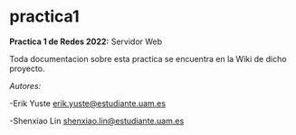 # practica1

**Practica 1 de Redes 2022:** Servidor Web

Toda documentacion sobre esta practica se encuentra en la Wiki de dicho proyecto.



_Autores:_

-Erik Yuste <erik.yuste@estudiante.uam.es>

-Shenxiao Lin <shenxiao.lin@estudiante.uam.es>
